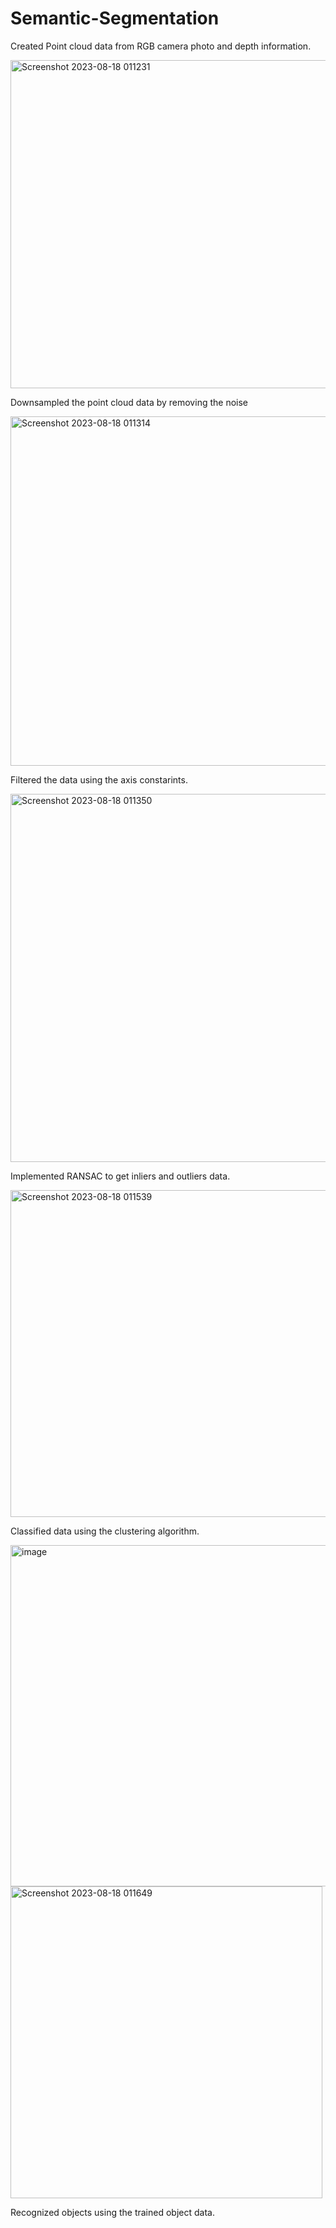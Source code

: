 # Semantic-Segmentation

Created Point cloud data from RGB camera photo and depth information.

<img width="525" alt="Screenshot 2023-08-18 011231" src="https://github.com/PraveenPaidi/Semantic-Segmentation/assets/120610889/13a4a181-4f84-4c0f-9cba-03c7aa43eceb">

Downsampled the point cloud data by removing the noise

<img width="559" alt="Screenshot 2023-08-18 011314" src="https://github.com/PraveenPaidi/Semantic-Segmentation/assets/120610889/52c429f0-fa4c-4679-ab07-6cd155dea5eb">


Filtered the data using the axis constarints.

<img width="589" alt="Screenshot 2023-08-18 011350" src="https://github.com/PraveenPaidi/Semantic-Segmentation/assets/120610889/ca5b322a-c33a-475e-a4df-9155644b6252">


Implemented RANSAC to get inliers and outliers data.

<img width="523" alt="Screenshot 2023-08-18 011539" src="https://github.com/PraveenPaidi/Semantic-Segmentation/assets/120610889/01cd3f83-b1b7-4b11-ba91-c32e8a3265b0">


Classified data using the clustering algorithm.

<img width="546" alt="image" src="https://github.com/PraveenPaidi/Semantic-Segmentation/assets/120610889/d7cd4732-c419-4e63-ad06-9f7cf4c305c8">

<img width="499" alt="Screenshot 2023-08-18 011649" src="https://github.com/PraveenPaidi/Semantic-Segmentation/assets/120610889/11e333c4-3008-43de-bbbd-b03b6fd6e2ac">


Recognized objects using the trained object data.
